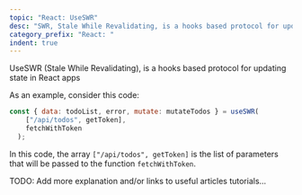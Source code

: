 ```yaml
---
topic: "React: UseSWR"
desc: "SWR, Stale While Revalidating, is a hooks based protocol for updating state in React apps"
category_prefix: "React: "
indent: true
---
```


UseSWR (Stale While Revalidating), is a hooks based protocol for updating state in React apps

As an example, consider this code:

```javascript
const { data: todoList, error, mutate: mutateTodos } = useSWR(
    ["/api/todos", getToken],
    fetchWithToken
  );
```

In this code, the array `["/api/todos", getToken]` is the list of parameters that will be passed to the function `fetchWithToken`.

TODO: Add more explanation and/or links to useful articles tutorials...
